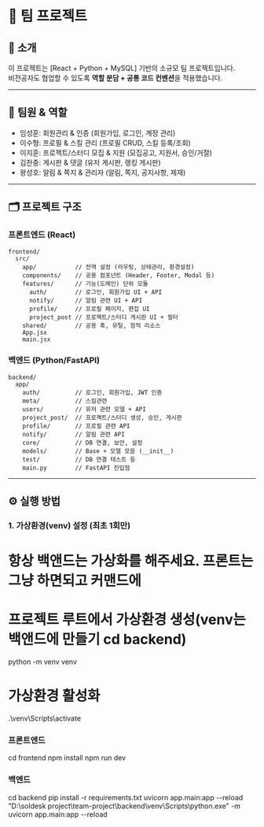 # 🚀 팀 프로젝트

## 📖 소개
이 프로젝트는 [React + Python + MySQL] 기반의 소규모 팀 프로젝트입니다.  
비전공자도 협업할 수 있도록 **역할 분담 + 공통 코드 컨벤션**을 적용했습니다.  

---

## 👥 팀원 & 역할
- 임성훈: 회원관리 & 인증 (회원가입, 로그인, 계정 관리)
- 이수형: 프로필 & 스킬 관리 (프로필 CRUD, 스킬 등록/조회)
- 이지훈: 프로젝트/스터디 모집 & 지원 (모집공고, 지원서, 승인/거절)
- 김찬중: 게시판 & 댓글 (유저 게시판, 랭킹 게시판)
- 왕성호: 알림 & 쪽지 & 관리자 (알림, 쪽지, 공지사항, 제재)

---

## 🗂 프로젝트 구조
### 프론트엔드 (React)
```
frontend/
  src/
    app/           // 전역 설정 (라우팅, 상태관리, 환경설정)
    components/    // 공용 컴포넌트 (Header, Footer, Modal 등)
    features/      // 기능(도메인) 단위 모듈
      auth/        // 로그인, 회원가입 UI + API
      notify/      // 알림 관련 UI + API
      profile/     // 프로필 페이지, 편집 UI
      project_post // 프로젝트/스터디 게시판 UI + 필터
    shared/        // 공용 훅, 유틸, 정적 리소스
    App.jsx
    main.jsx
```

### 백엔드 (Python/FastAPI)
```
backend/
  app/
    auth/          // 로그인, 회원가입, JWT 인증
    meta/          // 스킬관련
    users/         // 유저 관련 모델 + API
    project_post/  // 프로젝트/스터디 생성, 승인, 게시판
    profile/       // 프로필 관련 API
    notify/        // 알림 관련 API
    core/          // DB 연결, 보안, 설정
    models/        // Base + 모델 모음 (__init__)
    test/          // DB 연결 테스트 등
    main.py        // FastAPI 진입점
```

---

## ⚙ 실행 방법

### 1. 가상환경(venv) 설정 (최초 1회만)
# 항상 백앤드는 가상화를 해주세요. 프론트는 그냥 하면되고 커맨드에
# 프로젝트 루트에서 가상환경 생성(venv는 백앤드에 만들기 cd backend)
python -m venv venv

# 가상환경 활성화
.\venv\Scripts\activate

### 프론트엔드
cd frontend
npm install
npm run dev

### 백엔드
cd backend
pip install -r requirements.txt 
uvicorn app.main:app --reload 
"D:\soldesk project\team-project\backend\venv\Scripts\python.exe" -m uvicorn app.main:app --reload



